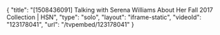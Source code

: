 {
    "title": "[1508436091] Talking with Serena Williams About Her Fall 2017 Collection | HSN",
    "type": "solo",
    "layout": "iframe-static",
    "videoId": "123178041",
    "url": "\/tvpembed\/123178041"
}